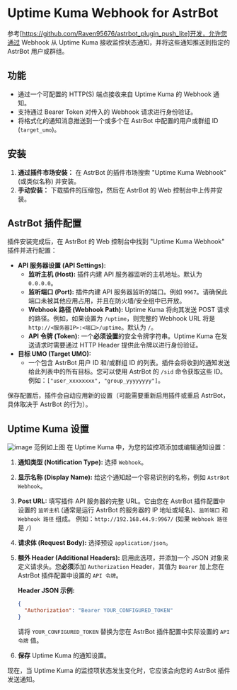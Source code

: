# Uptime Kuma Webhook for AstrBot

参考[https://github.com/Raven95676/astrbot_plugin_push_lite]开发，允许您通过 Webhook 从 Uptime Kuma 接收监控状态通知，并将这些通知推送到指定的 AstrBot 用户或群组。
## 功能

-   通过一个可配置的 HTTP(S) 端点接收来自 Uptime Kuma 的 Webhook 通知。
-   支持通过 Bearer Token 对传入的 Webhook 请求进行身份验证。
-   将格式化的通知消息推送到一个或多个在 AstrBot 中配置的用户或群组 ID (`target_umo`)。

## 安装

1.  **通过插件市场安装：** 在 AstrBot 的插件市场搜索 "Uptime Kuma Webhook" (或类似名称) 并安装。
2.  **手动安装：** 下载插件的压缩包，然后在 AstrBot 的 Web 控制台中上传并安装。

## AstrBot 插件配置

插件安装完成后，在 AstrBot 的 Web 控制台中找到 "Uptime Kuma Webhook" 插件并进行配置：

-   **API 服务器设置 (API Settings):**
    -   **监听主机 (Host):** 插件内建 API 服务器监听的主机地址。默认为 `0.0.0.0`。
    -   **监听端口 (Port):** 插件内建 API 服务器监听的端口。例如 `9967`。请确保此端口未被其他应用占用，并且在防火墙/安全组中已开放。
    -   **Webhook 路径 (Webhook Path):** Uptime Kuma 将向其发送 POST 请求的路径。例如，如果设置为 `/uptime`，则完整的 Webhook URL 将是 `http://<服务器IP>:<端口>/uptime`。默认为 `/`。
    -   **API 令牌 (Token):** 一个**必须设置**的安全令牌字符串。Uptime Kuma 在发送请求时需要通过 HTTP Header 提供此令牌以进行身份验证。
-   **目标 UMO (Target UMO):**
    -   一个包含 AstrBot 用户 ID 和/或群组 ID 的列表。插件会将收到的通知发送给此列表中的所有目标。您可以使用 AstrBot 的 `/sid` 命令获取这些 ID。例如：`["user_xxxxxxxx", "group_yyyyyyyy"]`。

保存配置后，插件会自动应用新的设置（可能需要重新启用插件或重启 AstrBot，具体取决于 AstrBot 的行为）。

## Uptime Kuma 设置
![image](https://github.com/user-attachments/assets/2dc20b07-e090-4c4c-a8e2-6f5b60e82f95)
范例如上图
在 Uptime Kuma 中，为您的监控项添加或编辑通知设置：

1.  **通知类型 (Notification Type):** 选择 `Webhook`。
2.  **显示名称 (Display Name):** 给这个通知起一个容易识别的名称，例如 `AstrBot Webhook`。
3.  **Post URL:**
    填写插件 API 服务器的完整 URL。它由您在 AstrBot 插件配置中设置的 `监听主机` (通常是运行 AstrBot 的服务器的 IP 地址或域名)、`监听端口` 和 `Webhook 路径` 组成。
    例如：`http://192.168.44.9:9967/` (如果 `Webhook 路径` 是 `/`)
4.  **请求体 (Request Body):**
    选择预设 `application/json`。
5.  **额外 Header (Additional Headers):**
    启用此选项，并添加一个 JSON 对象来定义请求头。您**必须**添加 `Authorization` Header，其值为 `Bearer` 加上您在 AstrBot 插件配置中设置的 `API 令牌`。

    **Header JSON 示例:**
    ```json
    {
      "Authorization": "Bearer YOUR_CONFIGURED_TOKEN"
    }
    ```
    请将 `YOUR_CONFIGURED_TOKEN` 替换为您在 AstrBot 插件配置中实际设置的 `API 令牌` 值。

6.  **保存** Uptime Kuma 的通知设置。

现在，当 Uptime Kuma 的监控项状态发生变化时，它应该会向您的 AstrBot 插件发送通知。
